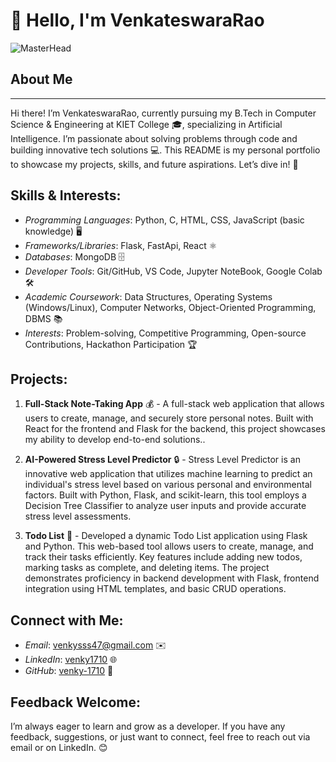 # 👋 Hello, I'm VenkateswaraRao

![MasterHead](banner.gif)

## About Me
---
Hi there! I’m VenkateswaraRao, currently pursuing my B.Tech in Computer Science & Engineering at KIET College 🎓, specializing in Artificial Intelligence. I’m passionate about solving problems through code and building innovative tech solutions 💻. This README is my personal portfolio to showcase my projects, skills, and future aspirations. Let’s dive in! 🚀

## Skills & Interests:
- *Programming Languages*: Python, C, HTML, CSS, JavaScript (basic knowledge) 🖥️
- *Frameworks/Libraries*: Flask, FastApi, React ⚛️
- *Databases*: MongoDB 🗄️
- *Developer Tools*: Git/GitHub, VS Code, Jupyter NoteBook, Google Colab 🛠️
- *Academic Coursework*: Data Structures, Operating Systems (Windows/Linux), Computer Networks, Object-Oriented Programming, DBMS 📚
- *Interests*: Problem-solving, Competitive Programming, Open-source Contributions, Hackathon Participation 🏆

## Projects:
1. **Full-Stack Note-Taking App** 💰 - A full-stack web application that allows users to create, manage, and securely store personal notes. Built with React for the frontend and Flask for the backend, this project showcases my ability to develop end-to-end solutions..

2. **AI-Powered Stress Level Predictor** 🔒 - Stress Level Predictor is an innovative web application that utilizes machine learning to predict an individual's stress level based on various personal and environmental factors. Built with Python, Flask, and scikit-learn, this tool employs a Decision Tree Classifier to analyze user inputs and provide accurate stress level assessments.

3. **Todo List** 🐍 - Developed a dynamic Todo List application using Flask and Python. This web-based tool allows users to create, manage, and track their tasks efficiently. Key features include adding new todos, marking tasks as complete, and deleting items. The project demonstrates proficiency in backend development with Flask, frontend integration using HTML templates, and basic CRUD operations.

## Connect with Me:
- *Email*: venkysss47@gmail.com ✉️
- *LinkedIn*: [venky1710](https://www.linkedin.com/in/venky1710) 🌐
- *GitHub*: [venky-1710](https://github.com/venky-1710) 🐙

## Feedback Welcome:
I’m always eager to learn and grow as a developer. If you have any feedback, suggestions, or just want to connect, feel free to reach out via email or on LinkedIn. 😊
